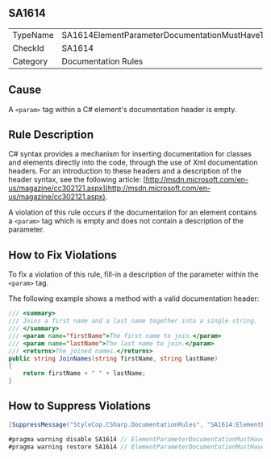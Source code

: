 ﻿## SA1614

<table>
<tr>
  <td>TypeName</td>
  <td>SA1614ElementParameterDocumentationMustHaveText</td>
</tr>
<tr>
  <td>CheckId</td>
  <td>SA1614</td>
</tr>
<tr>
  <td>Category</td>
  <td>Documentation Rules</td>
</tr>
</table>

## Cause

A `<param>` tag within a C# element's documentation header is empty.

## Rule Description

C# syntax provides a mechanism for inserting documentation for classes and elements directly into the code, through the use of Xml documentation headers. For an introduction to these headers and a description of the header syntax, see the following article: [http://msdn.microsoft.com/en-us/magazine/cc302121.aspx](http://msdn.microsoft.com/en-us/magazine/cc302121.aspx).

A violation of this rule occurs if the documentation for an element contains a `<param>` tag which is empty and does not contain a description of the parameter.

## How to Fix Violations

To fix a violation of this rule, fill-in a description of the parameter within the `<param>` tag.

The following example shows a method with a valid documentation header:

```csharp
/// <summary>
/// Joins a first name and a last name together into a single string.
/// </summary>
/// <param name="firstName">The first name to join.</param>
/// <param name="lastName">The last name to join.</param>
/// <returns>The joined names.</returns>
public string JoinNames(string firstName, string lastName)
{
    return firstName + " " + lastName;
}
```

## How to Suppress Violations

```csharp
[SuppressMessage("StyleCop.CSharp.DocumentationRules", "SA1614:ElementParameterDocumentationMustHaveText", Justification = "Reviewed.")]
```

```csharp
#pragma warning disable SA1614 // ElementParameterDocumentationMustHaveText
#pragma warning restore SA1614 // ElementParameterDocumentationMustHaveText
```
